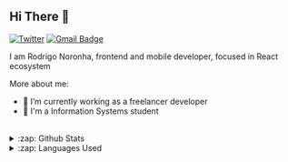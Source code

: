 ## Hi There 👋

[![Twitter](https://img.shields.io/twitter/url/https/twitter.com/xxxkckkxkxxk.svg?style=social&label=xxxkckkxkxxk)](https://twitter.com/xxxkckkxkxxk)
[![Gmail Badge](https://img.shields.io/badge/-Gmail-c14438?style=flat-square&logo=Gmail&logoColor=white&link=mailto:rodrigodnoronha@gmail.com)](mailto:rodrigodnoronha@gmail.com)

I am Rodrigo Noronha, frontend and mobile developer, focused in React ecosystem

More about me:
- :rocket: I’m currently working as a freelancer developer
- :school: I'm a Information Systems student 

<br/>

<details>
  <summary>:zap: Github Stats</summary>
  <img src="https://github-readme-stats.vercel.app/api?username=rodrigodiasnoronha&&show_icons=true&title_color=222222&icon_color=03A87C&text_color=333333&bg_color=ffffff">
</details>

<details>
  <summary>:zap: Languages Used</summary>
  <img src="https://github-readme-stats.vercel.app/api/top-langs/?username=rodrigodiasnoronha&layout=compact&bg_color=ffffff&text_color=333333">
</details>
<br/>
